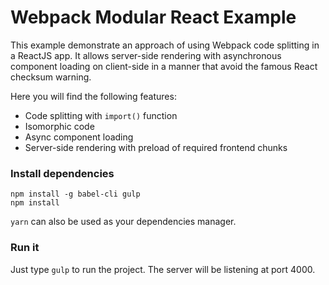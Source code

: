 # Webpack Modular React Example

This example demonstrate an approach of using Webpack code splitting in a ReactJS app. It allows server-side rendering with asynchronous component loading on client-side in a manner that avoid the famous React checksum warning.

Here you will find the following features:
- Code splitting with `import()` function
- Isomorphic code
- Async component loading
- Server-side rendering with preload of required frontend chunks

### Install dependencies

```
npm install -g babel-cli gulp
npm install
```

`yarn` can also be used as your dependencies manager.

### Run it

Just type `gulp` to run the project. The server will be listening at port 4000.